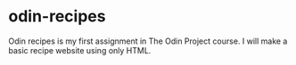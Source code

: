 # odin-recipes

Odin recipes is my first assignment in The Odin Project course. I will make a basic recipe website using only HTML.
